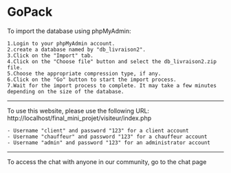 # GoPack

To import the database using phpMyAdmin:

    1.Login to your phpMyAdmin account.
    2.create a database named by "db_livraison2".
    3.Click on the "Import" tab.
    4.Click on the "Choose file" button and select the db_livraison2.zip file.
    5.Choose the appropriate compression type, if any.
    6.Click on the "Go" button to start the import process.
    7.Wait for the import process to complete. It may take a few minutes depending on the size of the database.

---

To use this website, please use the following URL: http://localhost/final_mini_projet/visiteur/index.php

    - Username "client" and password "123" for a client account
    - Username "chauffeur" and password "123" for a chauffeur account
    - Username "admin" and password "123" for an administrator account

---

To access the chat with anyone in our community, go to the chat page
